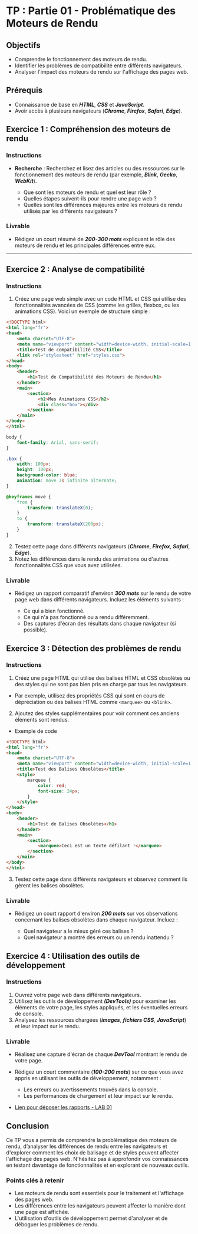 # TP : Partie 01 - Problématique des Moteurs de Rendu

## Objectifs

- Comprendre le fonctionnement des moteurs de rendu.
- Identifier les problèmes de compatibilité entre différents navigateurs.
- Analyser l'impact des moteurs de rendu sur l'affichage des pages web.

## Prérequis

- Connaissance de base en ***HTML***, ***CSS*** et ***JavaScript***.
- Avoir accès à plusieurs navigateurs (***Chrome***, ***Firefox***, ***Safari***, ***Edge***).

## Exercice 1 : Compréhension des moteurs de rendu

### Instructions

- **Recherche** : Recherchez et lisez des articles ou des ressources sur le fonctionnement des moteurs de rendu (par exemple, ***Blink***, ***Gecko***, ***WebKit***).

   - Que sont les moteurs de rendu et quel est leur rôle ?
   - Quelles étapes suivent-ils pour rendre une page web ?
   - Quelles sont les différences majeures entre les moteurs de rendu utilisés par les différents navigateurs ?

### Livrable

- Rédigez un court résumé de ***200-300 mots*** expliquant le rôle des moteurs de rendu et les principales différences entre eux. 

---

## Exercice 2 : Analyse de compatibilité

### Instructions

1. Créez une page web simple avec un code HTML et CSS qui utilise des fonctionnalités avancées de CSS (comme les grilles, flexbox, ou les animations CSS). Voici un exemple de structure simple :

```html
<!DOCTYPE html>
<html lang="fr">
<head>
    <meta charset="UTF-8">
    <meta name="viewport" content="width=device-width, initial-scale=1.0">
    <title>Test de compatibilité CSS</title>
    <link rel="stylesheet" href="styles.css">
</head>
<body>
    <header>
        <h1>Test de Compatibilité des Moteurs de Rendu</h1>
    </header>
    <main>
        <section>
            <h2>Mes Animations CSS</h2>
            <div class="box"></div>
        </section>
    </main>
</body>
</html>
```
```css
body {
    font-family: Arial, sans-serif;
}

.box {
    width: 100px;
    height: 100px;
    background-color: blue;
    animation: move 3s infinite alternate;
}

@keyframes move {
    from {
        transform: translateX(0);
    }
    to {
        transform: translateX(200px);
    }
}
```

2. Testez cette page dans différents navigateurs (***Chrome***, ***Firefox***, ***Safari***, ***Edge***).
3. Notez les différences dans le rendu des animations ou d'autres fonctionnalités CSS que vous avez utilisées.

### Livrable

- Rédigez un rapport comparatif d'environ ***300 mots*** sur le rendu de votre page web dans différents navigateurs. Incluez les éléments suivants :
  
  - Ce qui a bien fonctionné.
  - Ce qui n'a pas fonctionné ou a rendu différemment.
  - Des captures d'écran des résultats dans chaque navigateur (si possible).

## Exercice 3 : Détection des problèmes de rendu

### Instructions

1. Créez une page HTML qui utilise des balises HTML et CSS obsolètes ou des styles qui ne sont pas bien pris en charge par tous les navigateurs.

- Par exemple, utilisez des propriétés CSS qui sont en cours de dépréciation ou des balises HTML comme `<marquee>` ou `<blink>`.

2. Ajoutez des styles supplémentaires pour voir comment ces anciens éléments sont rendus.

- Exemple de code

```html
<!DOCTYPE html>
<html lang="fr">
<head>
    <meta charset="UTF-8">
    <meta name="viewport" content="width=device-width, initial-scale=1.0">
    <title>Test des Balises Obsolètes</title>
    <style>
        marquee {
            color: red;
            font-size: 24px;
        }
    </style>
</head>
<body>
    <header>
        <h1>Test de Balises Obsolètes</h1>
    </header>
    <main>
        <section>
            <marquee>Ceci est un texte défilant !</marquee>
        </section>
    </main>
</body>
</html>
```
3. Testez cette page dans différents navigateurs et observez comment ils gèrent les balises obsolètes.

### Livrable

- Rédigez un court rapport d'environ ***200 mots*** sur vos observations concernant les balises obsolètes dans chaque navigateur. Incluez :
  
  - Quel navigateur a le mieux géré ces balises ?
  - Quel navigateur a montré des erreurs ou un rendu inattendu ?


## Exercice 4 : Utilisation des outils de développement

### Instructions

1. Ouvrez votre page web dans différents navigateurs.
2. Utilisez les outils de développement ***(DevTools)*** pour examiner les éléments de votre page, les styles appliqués, et les éventuelles erreurs de console.
3. Analysez les ressources chargées (***images***, ***fichiers CSS***, ***JavaScript***) et leur impact sur le rendu.

### Livrable

- Réalisez une capture d'écran de chaque ***DevTool*** montrant le rendu de votre page.
- Rédigez un court commentaire (***100-200 mots***) sur ce que vous avez appris en utilisant les outils de développement, notamment :

  - Les erreurs ou avertissements trouvés dans la console.
  - Les performances de chargement et leur impact sur le rendu.

- [Lien pour déposer les rapports - LAB 01](https://classroom.google.com/c/NzI0MzA5NDQ2NTc3?cjc=elqswn3)
  
## Conclusion

Ce TP vous a permis de comprendre la problématique des moteurs de rendu, d’analyser les différences de rendu entre les navigateurs et d'explorer comment les choix de balisage et de styles peuvent affecter l'affichage des pages web. N'hésitez pas à approfondir vos connaissances en testant davantage de fonctionnalités et en explorant de nouveaux outils.

### Points clés à retenir

- Les moteurs de rendu sont essentiels pour le traitement et l'affichage des pages web.
- Les différences entre les navigateurs peuvent affecter la manière dont une page est affichée.
- L'utilisation d'outils de développement permet d'analyser et de déboguer les problèmes de rendu.

